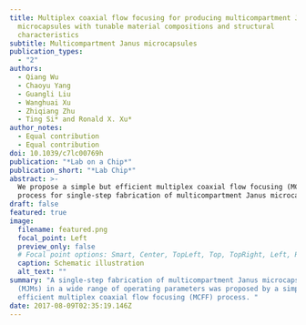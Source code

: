```yaml
---
title: Multiplex coaxial flow focusing for producing multicompartment Janus
  microcapsules with tunable material compositions and structural
  characteristics
subtitle: Multicompartment Janus microcapsules
publication_types:
  - "2"
authors:
  - Qiang Wu
  - Chaoyu Yang
  - Guangli Liu
  - Wanghuai Xu
  - Zhiqiang Zhu
  - Ting Si* and Ronald X. Xu*
author_notes:
  - Equal contribution
  - Equal contribution
doi: 10.1039/c7lc00769h
publication: "*Lab on a Chip*"
publication_short: "*Lab Chip*"
abstract: >-
  We propose a simple but efficient multiplex coaxial flow focusing (MCFF)
  process for single-step fabrication of multicompartment Janus microcapsules (MJMs) in a wide range of operating parameters. The produced MJMs consist of a multicompartmental core–shell structure with material compositions tunable in individual shell and core compartments. Potential applications of such a MJM agent are demonstrated in both benchtop and in vitro experiments. For the benchtop experiment, magnetic nanoparticles are loaded into one of the shell compartments and photopolymerized under ultraviolet light for controlled alignment and rotation of the microcapsules in a magnetic field. For the in vitro experiment, four different types of cells are encapsulated in the desired compartments of sodium alginate MJMs and co-cultured for seven days. By increasing the number of coaxial needles, we are also able to produce MJMs with three or more compartments. Our studies have shown that the proposed MCFF process is able to produce MJMs with desired material compositions and narrow size distribution. This process is inexpensive and scalable for mass production of various MJMs in its potential applications in biomedical imaging, drug delivery, and regenerative medicine
draft: false
featured: true
image:
  filename: featured.png
  focal_point: Left
  preview_only: false
  # Focal point options: Smart, Center, TopLeft, Top, TopRight, Left, Right, BottomLeft, Bottom, BottomRight
  caption: Schematic illustration
  alt_text: ""
summary: "A single-step fabrication of multicompartment Janus microcapsules
  (MJMs) in a wide range of operating parameters was proposed by a simple but
  efficient multiplex coaxial flow focusing (MCFF) process. "
date: 2017-08-09T02:35:19.146Z
---
```

